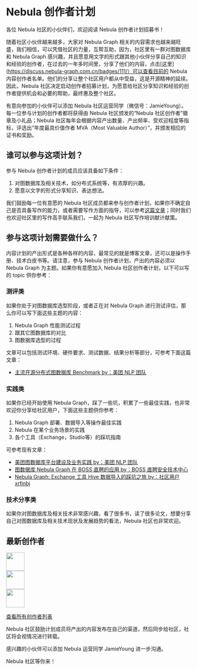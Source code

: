 # Nebula 创作者计划

各位 Nebula 社区的小伙伴们，欢迎阅读 Nebula 创作者计划招募书！

随着社区小伙伴越来越多，大家对 Nebula Graph 相关的内容需求也越来越旺盛，我们相信，可以凭借社区的力量，互帮互助，因为，社区里有一群对图数据库和 Nebula Graph 感兴趣，并且愿意用文字的形式跟其他小伙伴分享自己的知识和经验的创作者，在过去的一年多时间里，分享了他们的内容，点击[这里](https://discuss.nebula-graph.com.cn/badges/111/）可以查看目前的 Nebula 内容创作者名单。他们的分享让整个社区用户都从中受益，这是开源精神的延续。因此，Nebula 社区决定启动创作者招募计划，为愿意给社区分享知识和经验的创作者提供机会和必要的帮助，最终惠及整个社区。

有意向参加的小伙伴可以添加 Nebula 社区运营同学（微信号：JamieYoung）。每一位参与计划的创作者都将获得由 Nebula 社区颁发的“Nebula 社区创作者”徽章及小礼品；Nebula 社区每年会根据内容产出数量、产出频率、受欢迎程度等指标，评选出“年度最具价值作者 MVA（Most Valuable Author）”，并颁发相应的证书和奖励。

## 谁可以参与这项计划？

参与 Nebula 创作者计划的成员应该具备如下条件：

1. 对图数据库及相关技术，如分布式系统等，有浓厚的兴趣。
2. 愿意以文字的形式分享知识、表达想法。

我们鼓励每一位有意愿的 Nebula 社区成员都来参与创作者计划，如果你不确定自己是否具备写作的能力，或者需要写作方面的指导，可以参考[这篇文章](https://github.com/vesoft-inc/nebula-community/blob/master/nebula-content-program/general-writing-guide.md)；同时我们也欢迎社区里的写作高手联系我们，一起为 Nebula 社区写作培训献计献策。

## 参与这项计划需要做什么？

内容计划的产出形式是各种各样的内容，最常见的就是博客文章，还可以是操作手册、技术白皮书等。请注意，参与 Nebula 创作者计划，产出的内容必须以 Nebula Graph 为主题。如果你有意愿加入 Nebula 社区创作者计划，以下可以写的 topic 供你参考：

### 测评类

如果你处于对图数据库选型阶段，或者正在对 Nebula Graph 进行测试评估，那么你可以写下面这些主题的内容：

1. Nebula Graph 性能测试过程
2. 跟其它图数据库的对比
3. 图数据库选型的过程

文章可以包括测试环境、硬件要求、测试数据、结果分析等部分，可参考下面这篇文章：

- [主流开源分布式图数据库 Benchmark by：美团 NLP 团队](https://discuss.nebula-graph.com.cn/t/topic/1377)

### 实践类

如果你已经开始使用 Nebula Graph，踩了一些坑，积累了一些最佳实践，也非常欢迎你分享给社区用户，下面这些主题供你参考：

1. Nebula Graph 部署、数据导入等操作最佳实践
2. Nebula 在某个业务场景的实践
3. 各个工具（Exchange，Studio等）的踩坑指南

可参考现有文章：

- [美团图数据库平台建设及业务实践 by：美团 NLP 团队](https://nebula-graph.com.cn/posts/meituan-graph-database-platform-practice/)
- [图数据库 Nebula Graph 在 BOSS 直聘的应用 by：BOSS 直聘安全技术中心](https://discuss.nebula-graph.com.cn/t/topic/1870)
- [Nebula Graph: Exchange 工具 Hive 数据导入的踩坑之旅 by：社区用户 xrfinbj](https://discuss.nebula-graph.com.cn/t/topic/1915)

### 技术分享类

如果你对图数据库及相关技术非常感兴趣，看了很多书，读了很多论文，想要分享自己对图数据库及相关技术现状及发展趋势的看法，Nebula 社区也非常欢迎。

## 最新创作者
<a href="https://discuss.nebula-graph.com.cn/u/norainsunshine/summary" target="_blank"><img src="https://discuss-cdn.nebula-graph.com.cn/letter_avatar_proxy/v4/letter/n/4bbf92/240.png" width="50" height="50"></a>          
<a href="https://discuss.nebula-graph.com.cn/u/jiayi98/summary" target="_blank"><img src="https://discuss-cdn.nebula-graph.com.cn/user_avatar/discuss.nebula-graph.com.cn/jiayi98/240/2470_2.png" width="50" height="50"></a>     
<a href="https://discuss.nebula-graph.com.cn/u/lizhongshuo/summary" target="_blank"><img src="https://discuss-cdn.nebula-graph.com.cn/user_avatar/discuss.nebula-graph.com.cn/lizhongshuo/240/2574_2.png" width="50" height="50"></a>

[查看所有创作者列表](https://discuss.nebula-graph.com.cn/badges/111/-)

Nebula 社区鼓励计划成员将产出的内容发布在自己的渠道，然后同步给社区，社区将会视情况进行转载。

感兴趣的小伙伴可以添加 Nebula 运营同学 JamieYoung 进一步沟通。

Nebula 社区等你来！
